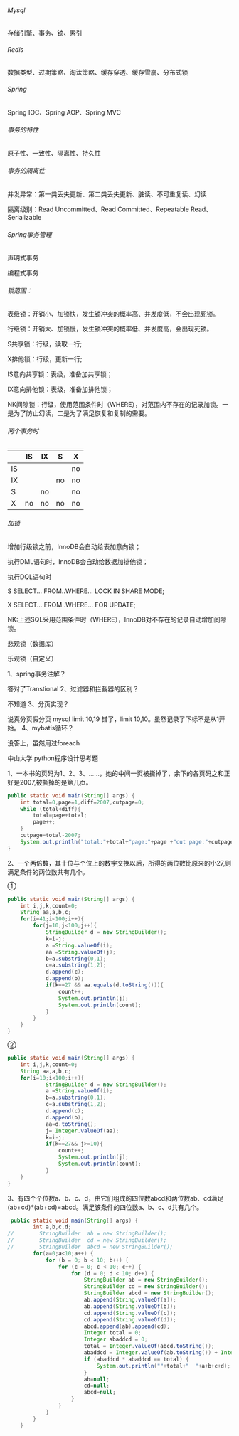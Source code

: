 ###### Mysql

存储引擎、事务、锁、索引

###### Redis

数据类型、过期策略、淘汰策略、缓存穿透、缓存雪崩、分布式锁

###### Spring

Spring IOC、Spring AOP、Spring MVC

###### 事务的特性

原子性、一致性、隔离性、持久性

###### 事务的隔离性

并发异常：第一类丢失更新、第二类丢失更新、脏读、不可重复读、幻读

隔离级别：Read Uncommitted、Read Committed、Repeatable Read、Serializable

###### Spring事务管理

声明式事务

编程式事务

###### 锁范围：

表级锁：开销小、加锁快，发生锁冲突的概率高、并发度低，不会出现死锁。

行级锁：开销大、加锁慢，发生锁冲突的概率低、并发度高，会出现死锁。

S共享锁：行级，读取一行;

X排他锁：行级，更新一行;

IS意向共享锁：表级，准备加共享锁；

IX意向排他锁：表级，准备加排他锁；

NK间隙锁：行级，使用范围条件时（WHERE），对范围内不存在的记录加锁。一是为了防止幻读，二是为了满足恢复和复制的需要。

###### 两个事务时

|      | IS   | IX   | S    | X    |
| ---- | ---- | ---- | ---- | ---- |
| IS   |      |      |      | no   |
| IX   |      |      | no   | no   |
| S    |      | no   |      | no   |
| X    | no   | no   | no   | no   |

###### 加锁

增加行级锁之前，InnoDB会自动给表加意向锁；

执行DML语句时，InnoDB会自动给数据加排他锁；

执行DQL语句时

S     SELECT... FROM..WHERE...       LOCK   IN SHARE MODE; 

X      SELECT... FROM..WHERE...            FOR UPDATE; 

NK:上述SQL采用范围条件时（WHERE），InnoDB对不存在的记录自动增加间隙锁。





悲观锁（数据库）

乐观锁（自定义）











1、spring事务注解？

 答对了Transtional
2、过滤器和拦截器的区别？

 不知道
3、分页实现？

 说真分页假分页 mysql limit 10,19 错了，limit 10,10。虽然记录了下标不是从1开始。
4、mybatis循环？

 没答上，虽然用过foreach











中山大学 python程序设计思考题

1、一本书的页码为1、2、3、……，她的中间一页被撕掉了，余下的各页码之和正好是2007,被撕掉的是第几页。

```java
public static void main(String[] args) {
    int total=0,page=1,diff=2007,cutpage=0;
    while (total<diff){
        total=page+total;
        page++;
    }
    cutpage=total-2007;
    System.out.println("total:"+total+"page:"+page +"cut page:"+cutpage);
}
```

2、一个两倍数，其十位与个位上的数字交换以后，所得的两位数比原来的小27,则满足条件的两位数共有几个。

①

```java
public static void main(String[] args) {
    int i,j,k,count=0;
    String aa,a,b,c;
    for(i=41;i<100;i++){
        for(j=10;j<100;j++){
            StringBuilder d = new StringBuilder();
            k=i-j;
            a =String.valueOf(i);
            aa =String.valueOf(j);
            b=a.substring(0,1);
            c=a.substring(1,2);
            d.append(c);
            d.append(b);
            if(k==27 && aa.equals(d.toString())){
                count++;
                System.out.println(j);
                System.out.println(count);
            }
        }
    }
}
```

②

```java
public static void main(String[] args) {
    int i,j,k,count=0;
    String aa,a,b,c;
    for(i=10;i<100;i++){
            StringBuilder d = new StringBuilder();
            a =String.valueOf(i);
            b=a.substring(0,1);
            c=a.substring(1,2);
            d.append(c);
            d.append(b);
            aa=d.toString();
            j= Integer.valueOf(aa);
            k=i-j;
            if(k==27&& j>=10){
                count++;
                System.out.println(j);
                System.out.println(count);
            }
    }
}
```

3、有四个个位数a、b、c、d，由它们组成的四位数abcd和两位数ab、cd满足(ab+cd)*(ab+cd)=abcd。满足该条件的四位数a、b、c、d共有几个。

```java
 public static void main(String[] args) {
        int a,b,c,d;
//        StringBuilder  ab = new StringBuilder();
//        StringBuilder  cd = new StringBuilder();
//        StringBuilder  abcd = new StringBuilder();
        for(a=0;a<10;a++) {
            for (b = 0; b < 10; b++) {
                for (c = 0; c < 10; c++) {
                    for (d = 0; d < 10; d++) {
                        StringBuilder ab = new StringBuilder();
                        StringBuilder cd = new StringBuilder();
                        StringBuilder abcd = new StringBuilder();
                        ab.append(String.valueOf(a));
                        ab.append(String.valueOf(b));
                        cd.append(String.valueOf(c));
                        cd.append(String.valueOf(d));
                        abcd.append(ab).append(cd);
                        Integer total = 0;
                        Integer abaddcd = 0;
                        total = Integer.valueOf(abcd.toString());
                        abaddcd = Integer.valueOf(ab.toString()) + Integer.valueOf(cd.toString());
                        if (abaddcd * abaddcd == total) {
                            System.out.println(""+total+"  "+a+b+c+d);
                        }
                        ab=null;
                        cd=null;
                        abcd=null;
                    }
                }
            }
        }
    }
```

